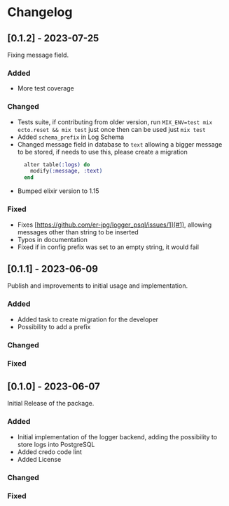 # Changelog

## [0.1.2] - 2023-07-25

Fixing message field.

### Added
  - More test coverage

### Changed
  - Tests suite, if contributing from older version, run `MIX_ENV=test mix ecto.reset && mix test` just once then can be used just `mix test`
  - Added `schema_prefix` in Log Schema
  - Changed message field in database to `text` allowing a bigger message to be stored, if needs to use this, please create a migration
    ```elixir
      alter table(:logs) do
        modify(:message, :text)
      end
    ```
  - Bumped elixir version to 1.15

### Fixed
  - Fixes [https://github.com/er-jpg/logger_psql/issues/1](#1), allowing messages other than string to be inserted
  - Typos in documentation
  - Fixed if in config prefix was set to an empty string, it would fail

## [0.1.1] - 2023-06-09

Publish and improvements to initial usage and implementation.

### Added
  - Added task to create migration for the developer
  - Possibility to add a prefix

### Changed
### Fixed

## [0.1.0] - 2023-06-07

Initial Release of the package.

### Added
  - Initial implementation of the logger backend, adding the possibility to store logs into PostgreSQL
  - Added credo code lint
  - Added License

### Changed
### Fixed